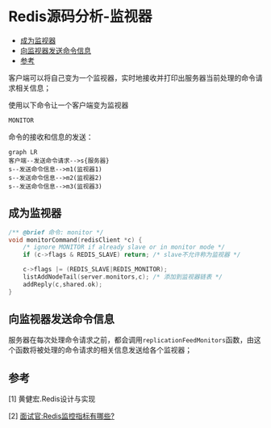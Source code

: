 # Redis源码分析-监视器


<!-- vim-markdown-toc GFM -->

* [成为监视器](#成为监视器)
* [向监视器发送命令信息](#向监视器发送命令信息)
* [参考](#参考)

<!-- vim-markdown-toc -->



客户端可以将自己变为一个监视器，实时地接收并打印出服务器当前处理的命令请求相关信息；

使用以下命令让一个客户端变为监视器

```sh
MONITOR
```

命令的接收和信息的发送：

```mermaid
graph LR
客户端--发送命令请求-->s{服务器}
s--发送命令信息-->m1(监视器1)
s--发送命令信息-->m2(监视器2)
s--发送命令信息-->m3(监视器3)
```



## 成为监视器

```c
/** @brief 命令: monitor */
void monitorCommand(redisClient *c) {
    /* ignore MONITOR if already slave or in monitor mode */
    if (c->flags & REDIS_SLAVE) return; /* slave不允许称为监视器 */

    c->flags |= (REDIS_SLAVE|REDIS_MONITOR);
    listAddNodeTail(server.monitors,c); /* 添加到监视器链表 */
    addReply(c,shared.ok);
}
```



## 向监视器发送命令信息

服务器在每次处理命令请求之前，都会调用`replicationFeedMonitors`函数，由这个函数将被处理的命令请求的相关信息发送给各个监视器；



## 参考

[1] 黄健宏.Redis设计与实现

[2] [面试官:Redis监控指标有哪些?](https://zhuanlan.zhihu.com/p/152087914)

